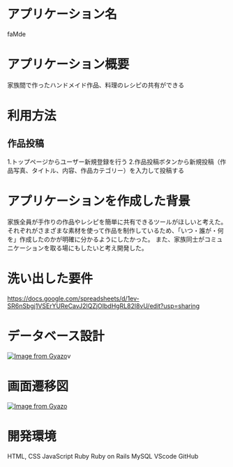 # アプリケーション名
faMde

# アプリケーション概要
家族間で作ったハンドメイド作品、料理のレシピの共有ができる

# 利用方法
## 作品投稿
1.トップページからユーザー新規登録を行う
2.作品投稿ボタンから新規投稿（作品写真、タイトル、内容、作品カテゴリー）を入力して投稿する

# アプリケーションを作成した背景
家族全員が手作りの作品やレシピを簡単に共有できるツールがほしいと考えた。
それぞれがさまざまな素材を使って作品を制作しているため、「いつ・誰が・何を」作成したのかが明確に分かるようにしたかった。
また、家族同士がコミュニケーションを取る場にもしたいと考え開発した。

# 洗い出した要件
https://docs.google.com/spreadsheets/d/1ev-SR6nSbgj1VSErYUReCavJ2lQZjOIbdHgRL82l8vU/edit?usp=sharing

# データベース設計
[![Image from Gyazo](https://i.gyazo.com/1baa6c2d9163b97eaf174b7528ef6bb9.png)](https://gyazo.com/1baa6c2d9163b97eaf174b7528ef6bb9)v

# 画面遷移図
[![Image from Gyazo](https://i.gyazo.com/dde3685ca4daed6dc9c4f515448fd77a.png)](https://gyazo.com/dde3685ca4daed6dc9c4f515448fd77a)

# 開発環境
HTML, CSS
JavaScript
Ruby
Ruby on Rails
MySQL
VScode
GitHub
